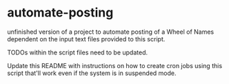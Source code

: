 # automate-posting

unfinished version of a project to automate posting of a Wheel of Names dependent on the input text files provided to this script.

TODOs within the script files need to be updated.

Update this README with instructions on how to create cron jobs using this script that'll work even if the system is in suspended mode.